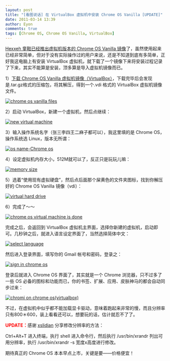 ```yaml
---
layout: post
title: "[看图说话] 在 VirtualBox 虚拟机中安装 Chrome OS Vanilla [UPDATE]"
date: 2011-03-14 13:39
author: Eyon
comments: true
tags: [Chrome OS, Chrome OS Vanilla, VirtualBox]
---
```

[Hexxeh 童鞋已经推出虚拟机版本的 Chrome OS Vanilla 镜像](http://www.chromi.org/archives/10847)了，虽然使用起来已经非常简单，但对于没有实际操作过的用户来说，还是不知道到底有多简单，正好我这电脑上有安装 VirtualBox 虚拟机，就下载了一个镜像下来将安装过程记录了下来，其实不能算是安装，顶多算是导入虚拟机镜像而已。

1）[下载 Chrome OS Vanilla 虚拟机镜像（VirtualBox）](http://www.chromi.org/chromedownload/)，下载完毕后会发现是.tar.gz格式的压缩包，将其解压，得到一个.vdi 格式的 VirtualBox 虚拟机镜像文件。

<a href="http://img.chromi.org/2011/03/chrome-os-vanilla-files.png">![](http://img.chromi.org/2011/03/chrome-os-vanilla-files.png "chrome os vanilla files")</a>

2）启动 VirtualBox，新建一个虚拟机，然后点继续：

<a href="http://img.chromi.org/2011/03/new-virtual-machine.png">![](http://img.chromi.org/2011/03/new-virtual-machine.png "new virtual machine")</a>

3）输入操作系统名字（张三李四王二麻子都可以），我这里填的是 Chrome OS，操作系统选 Linux，版本无所谓：

<a href="http://img.chromi.org/2011/03/os-name-Chrome-os.png">![](http://img.chromi.org/2011/03/os-name-Chrome-os.png "os name-Chrome os")</a>

4）设定虚拟机内存大小，512M就可以了，反正只是玩玩儿嘛：<!--more-->

<a href="http://img.chromi.org/2011/03/memory-size.png">![](http://img.chromi.org/2011/03/memory-size.png "memory size")</a>

5）选着“使用现有虚拟硬盘”，然后点后面那个屎黄色的文件夹图标，找到你解压好的 Chrome OS Vanilla 镜像（vdi）：

<a href="http://img.chromi.org/2011/03/virtual-hard-drive.png">![](http://img.chromi.org/2011/03/virtual-hard-drive.png "virtual hard drive")</a>

6）完成了～～

<a href="http://img.chromi.org/2011/03/chrome-os-virtual-machine-is-done.png">![](http://img.chromi.org/2011/03/chrome-os-virtual-machine-is-done.png "chrome os virtual machine is done")</a>

完成之后，会返回到 VirtualBox 虚拟机主界面，选择你新建的虚拟机，启动即可。几秒钟之后，就进入语言设定界面了，当然选择简体中文：

<a href="http://img.chromi.org/2011/03/select-language.png">![](http://img.chromi.org/2011/03/select-language.png "select language")</a>

然后进入登录界面，填写你的 Gmail 帐号和密码，登录之：

<a href="http://img.chromi.org/2011/03/sign-in-chrome-os.png">![](http://img.chromi.org/2011/03/sign-in-chrome-os.png "sign in chrome os")</a>

登录后就进入 Chrome OS 界面了，其实就是一个 Chrome 浏览器，只不过多了一些 OS 必备的图标和功能而已，你的书签、扩展、应用、皮肤神马的都会自动同步过来：

<a href="http://img.chromi.org/2011/03/chromi-on-chrome-osvirtualbox.png">![](http://img.chromi.org/2011/03/chromi-on-chrome-osvirtualbox.png "chromi on chrome os(virtualbox)")</a>

不过，在虚拟机中似乎都不能加载显卡驱动，意味着跑起来非常的慢，而且分辨率只有800＊600，装上看看还可以，想要玩的话，估计就忍不了了。

<span style="color: #ff0000;">**UPDATE：**</span>感谢 [xslidian](http://lidian.info) 分享修改分辨率的方法：

Ctrl+Alt+T 进入终端，执行 shell 进入命令行，然后执行 /usr/bin/xrandr 列出可用分辨率，执行 /usr/bin/xrandr -s 宽度x高度进行修改。

期待真正的 Chrome OS 本本早点上市，关键是要——价格便宜！
